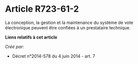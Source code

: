 # Article R723-61-2

La conception, la gestion et la maintenance du système de vote électronique peuvent être confiées à un prestataire technique.

**Liens relatifs à cet article**

_Créé par_:

  - Décret n°2014-578 du 4 juin 2014 - art. 7
